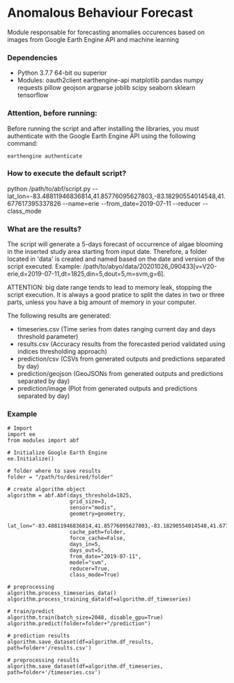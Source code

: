 # Anomalous Behaviour Forecast

Module responsable for forecasting anomalies occurences based on images from Google Earth Engine API and machine learning



### Dependencies

- Python 3.7.7 64-bit ou superior
- Modules: oauth2client earthengine-api matplotlib pandas numpy requests pillow geojson argparse joblib scipy seaborn sklearn tensorflow



### Attention, before running:

Before running the script and after installing the libraries, you must authenticate with the Google Earth Engine API using the following command:

```
earthengine authenticate
```



### How to execute the default script?

python /path/to/abf/script.py --lat_lon=-83.48811946836814,41.85776095627803,-83.18290554014548,41.677617395337826 --name=erie --from_date=2019-07-11 --reducer --class_mode




### What are the results?

The script will generate a 5-days forecast of occurrence of algae blooming in the inserted study area starting from input date. Therefore, a folder located in 'data' is created and named based on the date and version of the script executed. Example: /path/to/abyo/data/20201026_090433[v=V20-erie,d=2019-07-11,dt=1825,din=5,dout=5,m=svm,g=6]. 

ATTENTION: big date range tends to lead to memory leak, stopping the script execution. It is always a good pratice to split the dates in two or three parts, unless you have a big amount of memory in your computer.

The following results are generated:

- timeseries.csv (Time series from dates ranging current day and days threshold parameter)
- results.csv (Accuracy results from the forecasted period validated using indices thresholding approach)
- prediction/csv (CSVs from generated outputs and predictions separated by day)
- prediction/geojson (GeoJSONs from generated outputs and predictions separated by day)
- prediction/image  (Plot from generated outputs and predictions separated by day)



### Example

```
# Import
import ee
from modules import abf

# Initialize Google Earth Engine
ee.Initialize()

# folder where to save results
folder = "/path/to/desired/folder"

# create algorithm object
algorithm = abf.Abf(days_threshold=1825,
                    grid_size=3,
                    sensor="modis", 
                    geometry=geometry,
                    lat_lon="-83.48811946836814,41.85776095627803,-83.18290554014548,41.677617395337826",
                    cache_path=folder,
                    force_cache=False,
                    days_in=5,
                    days_out=5,
                    from_date="2019-07-11",
                    model="svm",
                    reducer=True,
                    class_mode=True)

# preprocessing
algorithm.process_timeseries_data()
algorithm.process_training_data(df=algorithm.df_timeseries)

# train/predict
algorithm.train(batch_size=2048, disable_gpu=True)
algorithm.predict(folder=folder+"/prediction")

# prediction results
algorithm.save_dataset(df=algorithm.df_results, path=folder+'/results.csv')

# preprocessing results
algorithm.save_dataset(df=algorithm.df_timeseries, path=folder+'/timeseries.csv')
```
